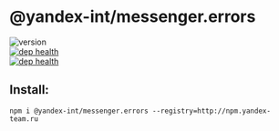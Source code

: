 # @yandex-int/messenger.errors

![version](https://badger.yandex-team.ru/npm/@yandex-int/messenger.errors/version.svg)<br>
[![dep health](https://oko.yandex-team.ru/badges/repo.svg?vcs=arc&repoName=frontend/packages/messenger.errors)](https://oko.yandex-team.ru/repo/search-interfaces/frontend?repoFilter=packages/messenger.errors)<br>
[![dep health](https://oko.yandex-team.ru/badges/pkg.svg?pkgName=@yandex-int/messenger.errors)](https://oko.yandex-team.ru/pkg/@yandex-int/messenger.errors)

## Install:

```
npm i @yandex-int/messenger.errors --registry=http://npm.yandex-team.ru
```
